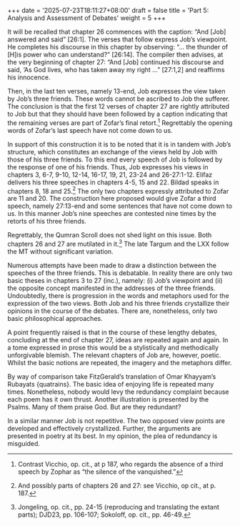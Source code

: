 +++
date = '2025-07-23T18:11:27+08:00'
draft = false
title = 'Part 5: Analysis and Assessment of Debates'
weight = 5
+++

It will be recalled that chapter 26 commences with the caption: “And [Job] answered and said” [26:1]. The verses that follow express Job’s viewpoint. He completes his discourse in this chapter by observing: “… the thunder of [H]is power who can understand?” [26:14]. The compiler then advises, at the very beginning of chapter 27: “And [Job] continued his discourse and said, ‘As God lives, who has taken away my right …” [27:1,2] and reaffirms his innocence. 

Then, in the last ten verses, namely 13-end, Job expresses the view taken by Job’s three friends. These words  cannot be ascribed to Job the sufferer.  The conclusion is that the first 12 verses of chapter 27 are rightly attributed to Job but that they should have been followed by a caption indicating that the remaining  verses are part of Zofar’s final retort.[^57] Regrettably the opening words of Zofar’s last speech have not come down to us.

In support of this construction it is to be noted that it is in tandem with Job’s  structure, which constitutes an exchange of the views held by Job with those of his three friends. To this end every  speech of Job is followed by the response of one of his friends. Thus, Job expresses his views in chapters 3, 6-7, 9-10, 12-14, 16-17, 19, 21, 23-24 and 26-27:1-12. Elifaz delivers his three speeches in chapters 4-5, 15 and 22. Bildad speaks in chapters 8, 18 and 25.[^58] The only two chapters expressly attributed to Zofar are 11 and 20. The construction here proposed would give Zofar a third speech, namely 27:13-end and some sentences that have not come down to us. In this manner Job’s nine speeches are contested nine times by the retorts of his three friends.

Regrettably, the Qumran Scroll does not shed light on this issue. Both chapters 26 and 27 are mutilated in it.[^59] The late Targum and the LXX follow the MT without significant variation.

Numerous attempts have been made to draw a distinction between the speeches of the three friends. This is debatable. In reality there are only two basic theses in chapters 3 to 27 (inc.), namely: (i) Job’s viewpoint and (ii) the opposite concept manifested in the addresses of the three friends. Undoubtedly, there is progression in the words and metaphors used for the expression of the two views. Both Job and his three friends crystallize their opinions in the course of the debates. There are, nonetheless, only two basic philosophical approaches.  

A point frequently raised is that in the course of these lengthy debates, concluding at the end of chapter 27, ideas are repeated again and again. In a tome expressed in prose this would be a stylistically and methodically unforgivable blemish. The relevant chapters of Job are, however, poetic. Whilst the basic notions are repeated, the imagery and the metaphors differ.

By way of comparison take FitzGerald’s translation of Omar Khayyam’s Rubayats {quatrains}. The basic idea of enjoying life is repeated many times. Nonetheless, nobody would levy the redundancy complaint because each poem has it own thrust. Another illustration is presented by the Psalms.  Many of them praise God. But are they redundant?

In a similar manner Job is not repetitive. The two opposed view points are developed and effectively crystallized. Further, the arguments are presented  in poetry at its best. In my opinion, the plea of redundancy is misguided.

[^57]: Contrast Vicchio, op. cit., at p 187, who regards the absence of a third speech by Zophar as “the silence of the vanquished.”

 

[^58]: And possibly parts of chapters 26 and 27: see Vicchio, op cit., at p. 187.

 

[^59]: Jongeling, op. cit., pp. 24-15 (reproducing and translating the extant parts); DJD23, pp. 106-107; Sokoloff, op. cit., pp. 46-49.